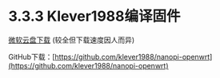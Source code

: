 # 3.3.3 Klever1988编译固件

[微软云盘下载](https://cccscls-my.sharepoint.com/:f:/g/personal/boss\_jldjld\_com/ElxMAKAhgglFr\_9PBZnMKY8Bn56Ecitxwwn7MGzd8tMAQQ?e=bXDfjK) (较全但下载速度因人而异)

GitHub下载：[https://github.com/klever1988/nanopi-openwrt](https://github.com/klever1988/nanopi-openwrt)
